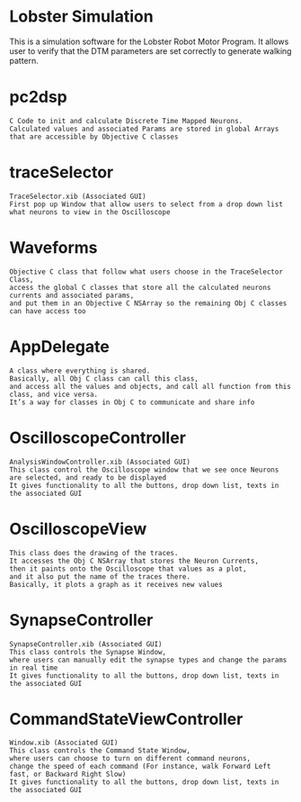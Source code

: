 # Lobster Simulation

This is a simulation software for the Lobster Robot Motor Program.
It allows user to verify that the DTM parameters are set correctly to generate walking pattern.

# pc2dsp
	C Code to init and calculate Discrete Time Mapped Neurons.
	Calculated values and associated Params are stored in global Arrays that are accessible by Objective C classes

# traceSelector
	TraceSelector.xib (Associated GUI)
	First pop up Window that allow users to select from a drop down list what neurons to view in the Oscilloscope

# Waveforms
	Objective C class that follow what users choose in the TraceSelector Class, 
	access the global C classes that store all the calculated neurons currents and associated params, 
	and put them in an Objective C NSArray so the remaining Obj C classes can have access too

# AppDelegate
	A class where everything is shared. 
	Basically, all Obj C class can call this class, 
	and access all the values and objects, and call all function from this class, and vice versa. 
	It’s a way for classes in Obj C to communicate and share info

# OscilloscopeController
	AnalysisWindowController.xib (Associated GUI)
	This class control the Oscilloscope window that we see once Neurons are selected, and ready to be displayed
	It gives functionality to all the buttons, drop down list, texts in the associated GUI

# OscilloscopeView
	This class does the drawing of the traces. 
	It accesses the Obj C NSArray that stores the Neuron Currents, 
	then it paints onto the Oscilloscope that values as a plot, 
	and it also put the name of the traces there. 
	Basically, it plots a graph as it receives new values

# SynapseController
	SynapseController.xib (Associated GUI)
	This class controls the Synapse Window,
	where users can manually edit the synapse types and change the params in real time
	It gives functionality to all the buttons, drop down list, texts in the associated GUI

# CommandStateViewController
	Window.xib (Associated GUI)
	This class controls the Command State Window, 
	where users can choose to turn on different command neurons, 
	change the speed of each command (For instance, walk Forward Left fast, or Backward Right Slow)
	It gives functionality to all the buttons, drop down list, texts in the associated GUI
